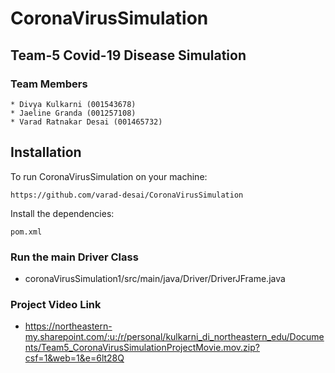 # CoronaVirusSimulation #

## Team-5 Covid-19 Disease Simulation ##

### Team Members ###
    * Divya Kulkarni (001543678) 
    * Jaeline Granda (001257108) 
    * Varad Ratnakar Desai (001465732)


## Installation ##
 
 To run CoronaVirusSimulation on your machine:
 
 ```
 https://github.com/varad-desai/CoronaVirusSimulation
 ```
 
  Install the dependencies:
  
  ```
  pom.xml
  ```
  
  ### Run the main Driver Class ###
  
   * coronaVirusSimulation1/src/main/java/Driver/DriverJFrame.java
   
  ### Project Video Link ###
   
   * https://northeastern-my.sharepoint.com/:u:/r/personal/kulkarni_di_northeastern_edu/Documents/Team5_CoronaVirusSimulationProjectMovie.mov.zip?csf=1&web=1&e=6lt28Q

